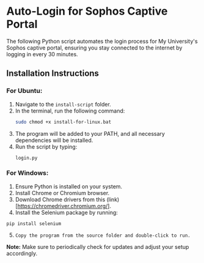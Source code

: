 # Auto-Login for Sophos Captive Portal

The following Python script automates the login process for My University's Sophos captive portal, ensuring you stay connected to the internet by logging in every 30 minutes.

## Installation Instructions

### For Ubuntu:

1. Navigate to the `install-script` folder.
2. In the terminal, run the following command:
   ```bash
   sudo chmod +x install-for-linux.bat
    ```
3. The program will be added to your PATH, and all necessary dependencies will be installed.
4. Run the script by typing:
    ```
    login.py
    ```

### For Windows:
1. Ensure Python is installed on your system.
2. Install Chrome or Chromium browser.
3. Download Chrome drivers from this (link)[https://chromedriver.chromium.org/].
4. Install the Selenium package by running:
```
pip install selenium
```
5.     Copy the program from the source folder and double-click to run.

**Note:** Make sure to periodically check for updates and adjust your setup accordingly.
